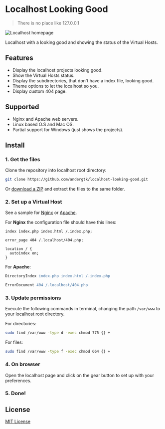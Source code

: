 # Localhost Looking Good

> There is no place like 127.0.0.1

![Localhost homepage](http://i.imgur.com/j6tgbHO.png)

Localhost with a looking good and showing the status of the Virtual Hosts.

## Features

+ Display the localhost projects looking good.
+ Show the Virtual Hosts status.
+ Display the subdirectories, that don't have a index file, looking good.
+ Theme options to let the localhost so you.
+ Display custom 404 page.

## Supported

+ Nginx and Apache web servers.
+ Linux based O.S and Mac OS.
+ Partial support for Windows (just shows the projects).

## Install

### 1. Get the files

Clone the repository into localhost root directory:

```bash
git clone https://github.com/andergtk/localhost-looking-good.git
```

Or [download a ZIP](https://github.com/andergtk/localhost-looking-good/archive/master.zip)
and extract the files to the same folder.

### 2. Set up a Virtual Host

See a sample for [Nginx](.localhost/sample-nginx.conf) or [Apache](.localhost/sample-apache.conf).

For **Nginx** the configuration file should have this lines:

```nginx
index index.php index.html /.index.php;

error_page 404 /.localhost/404.php;

location / {
  autoindex on;
}
```

For **Apache**:

```apache
DirectoryIndex index.php index.html /.index.php

ErrorDocument 404 /.localhost/404.php
```

### 3. Update permissions

Execute the following commands in terminal, changing the path `/var/www` to your
localhost root directory.

For directories:

```bash
sudo find /var/www -type d -exec chmod 775 {} +
```

For files:
```bash
sudo find /var/www -type f -exec chmod 664 {} +
```

### 4. On browser

Open the localhost page and click on the gear button to set up with your
preferences.

### 5. Done!

## License

[MIT License](LICENSE)

